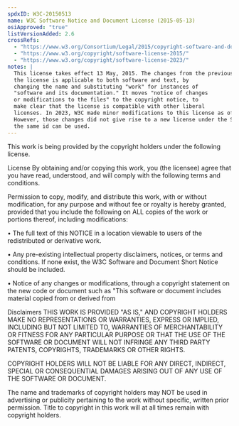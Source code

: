 ```yaml
---
spdxID: W3C-20150513
name: W3C Software Notice and Document License (2015-05-13)
osiApproved: "true"
listVersionAdded: 2.6
crossRefs: 
  - "https://www.w3.org/Consortium/Legal/2015/copyright-software-and-document"
  - "https://www.w3.org/copyright/software-license-2015/"
  - "https://www.w3.org/copyright/software-license-2023/"
notes: |
  This license takes effect 13 May, 2015. The changes from the previous version make clear that
  the license is applicable to both software and text, by
  changing the name and substituting "work" for instances of
  "software and its documentation." It moves "notice of changes
  or modifications to the files" to the copyright notice, to
  make clear that the license is compatible with other liberal
  licenses. In 2023, W3C made minor modifications to this license as of Jan 1, 2023 (see URL above).
  However, those changes did not give rise to a new license under the SPDX Matching Guidelines, thus
  the same id can be used.
---
```


This work is being provided by the copyright holders under the following license.

License By obtaining and/or copying this work, you (the licensee) agree that you have read, understood, and will comply with the following terms and conditions.

Permission to copy, modify, and distribute this work, with or without modification, for any purpose and without fee or royalty is hereby granted, provided that you include the following on ALL copies of the work or portions thereof, including modifications:

• The full text of this NOTICE in a location viewable to users of the redistributed or derivative work.

• Any pre-existing intellectual property disclaimers, notices, or terms and conditions. If none exist, the W3C Software and Document Short Notice should be included.

• Notice of any changes or modifications, through a copyright statement on the new code or document such as "This software or document includes material copied from or derived from

Disclaimers THIS WORK IS PROVIDED "AS IS," AND COPYRIGHT HOLDERS MAKE NO REPRESENTATIONS OR WARRANTIES, EXPRESS OR IMPLIED, INCLUDING BUT NOT LIMITED TO, WARRANTIES OF MERCHANTABILITY OR FITNESS FOR ANY PARTICULAR PURPOSE OR THAT THE USE OF THE SOFTWARE OR DOCUMENT WILL NOT INFRINGE ANY THIRD PARTY PATENTS, COPYRIGHTS, TRADEMARKS OR OTHER RIGHTS.

COPYRIGHT HOLDERS WILL NOT BE LIABLE FOR ANY DIRECT, INDIRECT, SPECIAL OR CONSEQUENTIAL DAMAGES ARISING OUT OF ANY USE OF THE SOFTWARE OR DOCUMENT.

The name and trademarks of copyright holders may NOT be used in advertising or publicity pertaining to the work without specific, written prior permission. Title to copyright in this work will at all times remain with copyright holders.
